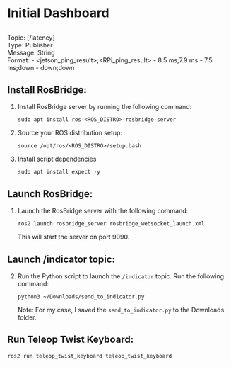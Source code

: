 # Initial Dashboard

##
Topic: [/latency] <br>
Type: Publisher <br>
Message: String <br>
Format: 
    - <jetson_ping_result>;<RPi_ping_result>
    - 8.5 ms;7.9 ms
    - 7.5 ms;down
    - down;down

## Install RosBridge:
1. Install RosBridge server by running the following command:
    ```shell
    sudo apt install ros-<ROS_DISTRO>-rosbridge-server
    ```
2. Source your ROS distribution setup:
    ```shell
    source /opt/ros/<ROS_DISTRO>/setup.bash
    ```
3. Install script dependencies
    ```shell
    sudo apt install expect -y
    ```

## Launch RosBridge:
1. Launch the RosBridge server with the following command:
    ```shell
    ros2 launch rosbridge_server rosbridge_websocket_launch.xml 
    ```
   This will start the server on port 9090.

## Launch /indicator topic:
2. Run the Python script to launch the `/indicator` topic. Run the following command:
    ```shell
    python3 ~/Downloads/send_to_indicator.py
    ```
   Note: For my case, I saved the `send_to_indicator.py` to the Downloads folder.

## Run Teleop Twist Keyboard:

    ros2 run teleop_twist_keyboard teleop_twist_keyboard



